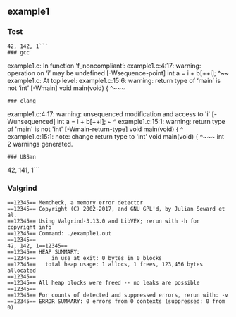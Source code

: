 ## example1
### Test
```
42, 142, 1```
### gcc
```
example1.c: In function ‘f_noncompliant’:
example1.c:4:17: warning: operation on ‘i’ may be undefined [-Wsequence-point]
   int a = i + b[++i];
                 ^~~
example1.c: At top level:
example1.c:15:6: warning: return type of ‘main’ is not ‘int’ [-Wmain]
 void main(void) {
      ^~~~
```
### clang
```
example1.c:4:17: warning: unsequenced modification and access to 'i' [-Wunsequenced]
  int a = i + b[++i];
          ~     ^
example1.c:15:1: warning: return type of 'main' is not 'int' [-Wmain-return-type]
void main(void) {
^
example1.c:15:1: note: change return type to 'int'
void main(void) {
^~~~
int
2 warnings generated.
```
### UBSan
```
42, 141, 1```
### Valgrind
```
==12345== Memcheck, a memory error detector
==12345== Copyright (C) 2002-2017, and GNU GPL'd, by Julian Seward et al.
==12345== Using Valgrind-3.13.0 and LibVEX; rerun with -h for copyright info
==12345== Command: ./example1.out
==12345== 
42, 142, 1==12345== 
==12345== HEAP SUMMARY:
==12345==     in use at exit: 0 bytes in 0 blocks
==12345==   total heap usage: 1 allocs, 1 frees, 123,456 bytes allocated
==12345== 
==12345== All heap blocks were freed -- no leaks are possible
==12345== 
==12345== For counts of detected and suppressed errors, rerun with: -v
==12345== ERROR SUMMARY: 0 errors from 0 contexts (suppressed: 0 from 0)
```

